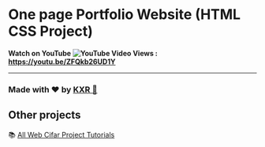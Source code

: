 
# One page Portfolio Website (HTML CSS Project)
**Watch on YouTube ![YouTube Video Views](https://img.shields.io/youtube/views/ZFQkb26UD1Y?style=social) : https://youtu.be/ZFQkb26UD1Y**

---

### Made with ❤️ by [KXR 🦇](https://www.instagram.com/kxr.006)

## Other projects

📚 [All Web Cifar Project Tutorials](https://github.com/OsmaldoKr?tab=repositories)
  


